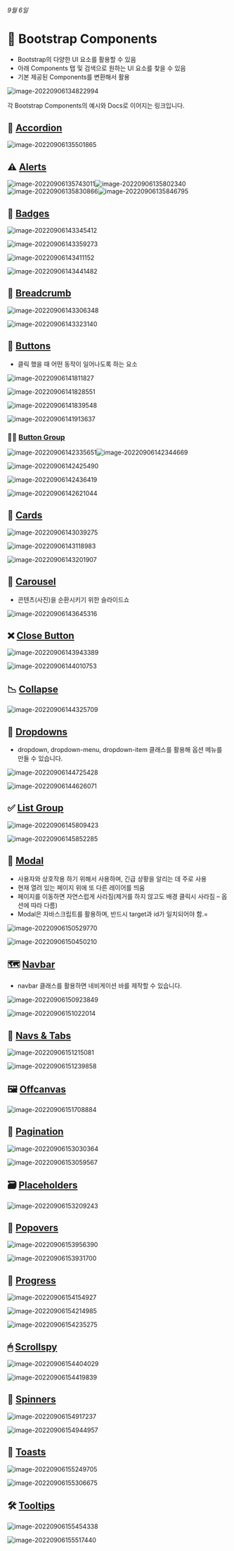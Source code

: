 ###### 9월 6일

# 👢 Bootstrap Components

- Bootstrap의 다양한 UI 요소를 활용할 수 있음
- 아래 Components 탭 및 검색으로 원하는 UI 요소를 찾을 수 있음
- 기본 제공된 Components를 변환해서 활용

![image-20220906134822994](README.assets/image-20220906134822994.png)



각 Bootstrap Components의 예시와 Docs로 이어지는 링크입니다.

## 🎹 [Accordion](https://getbootstrap.com/docs/5.2/components/accordion/)

![image-20220906135501865](README.assets/image-20220906135501865.png)



## ⚠ [Alerts](https://getbootstrap.com/docs/5.2/components/alerts/)

![image-20220906135743011](README.assets/image-20220906135743011.png)![image-20220906135802340](README.assets/image-20220906135802340.png)![image-20220906135830866](README.assets/image-20220906135830866.png)![image-20220906135846795](README.assets/image-20220906135846795.png)



## 📛 [Badges](https://getbootstrap.com/docs/5.2/components/badge/)

![image-20220906143345412](README.assets/image-20220906143345412.png)

![image-20220906143359273](README.assets/image-20220906143359273.png)

![image-20220906143411152](README.assets/image-20220906143411152.png)

![image-20220906143441482](README.assets/image-20220906143441482.png)



## 🥐 [Breadcrumb](https://getbootstrap.com/docs/5.2/components/breadcrumb/)

![image-20220906143306348](README.assets/image-20220906143306348.png)

![image-20220906143323140](README.assets/image-20220906143323140.png)



## 🔘 [Buttons](https://getbootstrap.com/docs/5.2/components/buttons/)

- 클릭 했을 때 어떤 동작이 일어나도록 하는 요소

![image-20220906141811827](README.assets/image-20220906141811827.png)

![image-20220906141828551](README.assets/image-20220906141828551.png)

![image-20220906141839548](README.assets/image-20220906141839548.png)

![image-20220906141913637](README.assets/image-20220906141913637.png)



### 🔘🔘 [Button Group](https://getbootstrap.com/docs/5.2/components/button-group/)

![image-20220906142335651](README.assets/image-20220906142335651.png)![image-20220906142344669](README.assets/image-20220906142344669.png)

![image-20220906142425490](README.assets/image-20220906142425490.png)

![image-20220906142436419](README.assets/image-20220906142436419.png)

![image-20220906142621044](README.assets/image-20220906142621044.png)



## 🎴 [Cards](https://getbootstrap.com/docs/5.2/components/card/)

![image-20220906143039275](README.assets/image-20220906143039275.png)

![image-20220906143118983](README.assets/image-20220906143118983.png)

![image-20220906143201907](README.assets/image-20220906143201907.png)



## 🎠 [Carousel](https://getbootstrap.com/docs/5.2/components/carousel/)

- 콘텐츠(사진)을 순환시키기 위한 슬라이드쇼

![image-20220906143645316](README.assets/image-20220906143645316.png)



## ❌ [Close Button](https://getbootstrap.com/docs/5.2/components/close-button/)

![image-20220906143943389](README.assets/image-20220906143943389.png)

![image-20220906144010753](README.assets/image-20220906144010753.png)



## 📉 [Collapse](https://getbootstrap.com/docs/5.2/components/collapse/)

![image-20220906144325709](README.assets/image-20220906144325709.png)



## 🔽 [Dropdowns](https://getbootstrap.com/docs/5.2/components/dropdowns/)

- dropdown, dropdown-menu, dropdown-item 클래스를 활용해 옵션 메뉴를 만들 수 있습니다.

![image-20220906144725428](README.assets/image-20220906144725428.png)

![image-20220906144626071](README.assets/image-20220906144626071.png)



## ✅ [List Group](https://getbootstrap.com/docs/5.2/components/list-group/)

![image-20220906145809423](README.assets/image-20220906145809423.png)

![image-20220906145852285](README.assets/image-20220906145852285.png)



## 🔳 [Modal](https://getbootstrap.com/docs/5.2/components/modal/)

- 사용자와 상호작용 하기 위해서 사용하며, 긴급 상황을 알리는 데 주로 사용
- 현재 열려 있는 페이지 위에 또 다른 레이어를 띄움
- 페이지를 이동하면 자연스럽게 사라짐(제거를 하지 않고도 배경 클릭시 사라짐 – 옵션에 따라 다름)
- Modal은 자바스크립트를 활용하며, 반드시 target과 id가 일치되어야 함.=

![image-20220906150529770](README.assets/image-20220906150529770.png)

![image-20220906150450210](README.assets/image-20220906150450210.png)



## 🗺️ [Navbar](https://getbootstrap.com/docs/5.2/components/navbar/)

- navbar 클래스를 활용하면 네비게이션 바를 제작할 수 있습니다.

![image-20220906150923849](README.assets/image-20220906150923849.png)

![image-20220906151022014](README.assets/image-20220906151022014.png)



## 🧭 [Navs & Tabs](https://getbootstrap.com/docs/5.2/components/navs-tabs/)

![image-20220906151215081](README.assets/image-20220906151215081.png)

![image-20220906151239858](README.assets/image-20220906151239858.png)



## 🖼 [Offcanvas](https://getbootstrap.com/docs/5.2/components/offcanvas/)

![image-20220906151708884](README.assets/image-20220906151708884.png)



## 📃 [Pagination](https://getbootstrap.com/docs/5.2/components/pagination/)

![image-20220906153030364](README.assets/image-20220906153030364.png)

![image-20220906153059567](README.assets/image-20220906153059567.png)



## 🗃 [Placeholders](https://getbootstrap.com/docs/5.2/components/placeholders/)

![image-20220906153209243](README.assets/image-20220906153209243.png)



## 🍾 [Popovers](https://getbootstrap.com/docs/5.2/components/popovers/)

![image-20220906153956390](README.assets/image-20220906153956390.png)

![image-20220906153931700](README.assets/image-20220906153931700.png)



## 🚧 [Progress](https://getbootstrap.com/docs/5.2/components/progress/)

![image-20220906154154927](README.assets/image-20220906154154927.png)

![image-20220906154214985](README.assets/image-20220906154214985.png)

![image-20220906154235275](README.assets/image-20220906154235275.png)



## 🖱 [Scrollspy](https://getbootstrap.com/docs/5.2/components/scrollspy/)

![image-20220906154404029](README.assets/image-20220906154404029.png)

![image-20220906154419839](README.assets/image-20220906154419839.png)



## 🔄 [Spinners](https://getbootstrap.com/docs/5.2/components/spinners/)

![image-20220906154917237](README.assets/image-20220906154917237.png)

![image-20220906154944957](README.assets/image-20220906154944957.png)



## 🍞 [Toasts](https://getbootstrap.com/docs/5.2/components/toasts/)

![image-20220906155249705](README.assets/image-20220906155249705.png)

![image-20220906155306675](README.assets/image-20220906155306675.png)



## 🛠 [Tooltips](https://getbootstrap.com/docs/5.2/components/tooltips/)

![image-20220906155454338](README.assets/image-20220906155454338.png)

![image-20220906155517440](README.assets/image-20220906155517440.png)